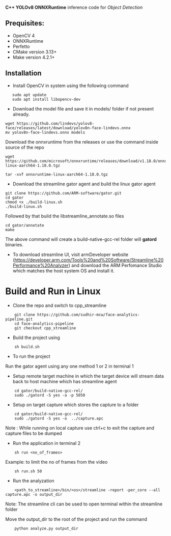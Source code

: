 

**C++ YOLOv8 ONNXRuntime** inference code for *Object Detection* 

## Prequisites:
- OpenCV 4
- ONNXRuntime 
- Perfetto 
- CMake version 3.13+
- Make version 4.2.1+


## Installation
- Install OpenCV in system using the following command 
```
   sudo apt update
   sudo apt install libopencv-dev 
```

-  Download the model file and save it in models/ folder if not present already.
```
wget https://github.com/lindevs/yolov8-face/releases/latest/download/yolov8n-face-lindevs.onnx
mv yolov8n-face-lindevs.onnx models
```

Download the onnxruntime from the releases or use the command inside source of the repo 
```
wget https://github.com/microsoft/onnxruntime/releases/download/v1.18.0/onnxruntime-linux-aarch64-1.18.0.tgz

tar -xvf onnxruntime-linux-aarch64-1.18.0.tgz
```

- Download the streamline gator agent and build the linux gator agent
```
git clone https://github.com/ARM-software/gator.git
cd gator
chmod +x ./build-linux.sh
./build-linux.sh    
```
Followed by that build the libstreamline_annotate.so files
```
cd gator/annotate
make 
```
The above command will create a build-native-gcc-rel folder will **gatord** binaries.


- To download streamline UI, visit armDeveloper website (https://developer.arm.com/Tools%20and%20Software/Streamline%20Performance%20Analyzer) and download the ARM Perfomance Studio which matches the host system OS and install it. 



# Build and Run in Linux

- Clone the repo and switch to cpp_streamline
```
    git clone https://github.com/sudhir-mcw/face-analytics-pipeline.git
    cd face-analytics-pipeline
    git checkout cpp_streamline
```
- Build the project using 
```
    sh build.sh
``` 

- To run the project  

Run the gator agent using any one method 1 or 2 in terminal 1 
*  Setup remote target machine in which the target device will stream data back to host machine which has streamline agent
```
    cd gator/build-native-gcc-rel/
    sudo ./gatord -S yes -a -p 5050
```
*  Setup on target capture which stores the capture to a folder
```
    cd gator/build-native-gcc-rel/
    sudo ./gatord -S yes -o  ../capture.apc
```
Note : While running on local capture use ctrl+c to exit the capture and capture files to be dumped 

* Run the application in terminal 2
```
    sh run <no_of_frames>
```
Example: to limit the no of frames from the video 
```
    sh run.sh 50 
```

* Run the analyzation
```
    <path_to_streamline>/bin/<os>/streamline -report -per_core --all capture.apc -o output_dir 
```
Note: The streamline cli can be used to open terminal within the streamline folder 

Move the output_dir to the root of the project and run the command
```    
    python analyze.py output_dir
```

